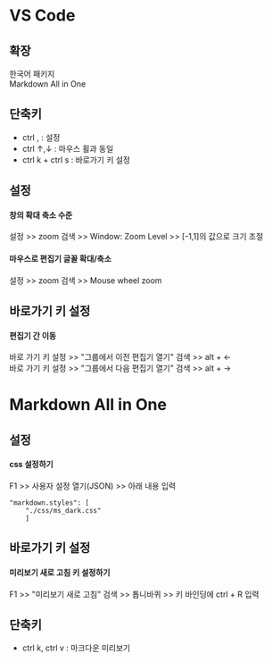 # VS Code
## 확장
한국어 패키지  
Markdown All in One

## 단축키
* ctrl , : 설정
* ctrl $\uparrow, \downarrow$ : 마우스 휠과 동일
* ctrl k + ctrl s : 바로가기 키 설정 

## 설정
#### 창의 확대 축소 수준  
설정 >> zoom 검색 >> Window: Zoom Level >> [-1,1]의 값으로 크기 조절

#### 마우스로 편집기 글꼴 확대/축소  
설정 >> zoom 검색 >> Mouse wheel zoom


## 바로가기 키 설정
#### 편집기 간 이동  
바로 가기 키 설정 >> "그룹에서 이전 편집기 열기" 검색 >> alt + $\leftarrow$   
바로 가기 키 설정 >> "그룹에서 다음 편집기 열기" 검색 >> alt + $\rightarrow$ 

# Markdown All in One
## 설정
#### css 설정하기
F1 >> 사용자 설정 열기(JSON) >> 아래 내용 입력
```
"markdown.styles": [
    "./css/ms_dark.css"
    ]
```

## 바로가기 키 설정
#### 미리보기 새로 고침 키 설정하기  
F1 >> "미리보기 새로 고침" 검색 >> 톱니바퀴 >> 키 바인딩에 ctrl + R 입력

## 단축키
* ctrl k, ctrl v : 마크다운 미리보기
